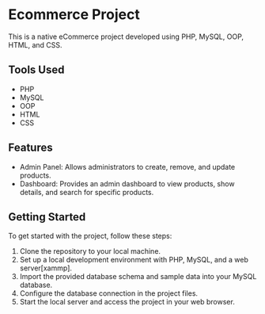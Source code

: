 # Ecommerce Project

This is a native eCommerce project developed using PHP, MySQL, OOP, HTML, and CSS.

## Tools Used

- PHP
- MySQL
- OOP
- HTML
- CSS

## Features

- Admin Panel: Allows administrators to create, remove, and update products.
- Dashboard: Provides an admin dashboard to view products, show details, and search for specific products.

## Getting Started

To get started with the project, follow these steps:

1. Clone the repository to your local machine.
2. Set up a local development environment with PHP, MySQL, and a web server[xammp].
3. Import the provided database schema and sample data into your MySQL database.
4. Configure the database connection in the project files.
5. Start the local server and access the project in your web browser.
